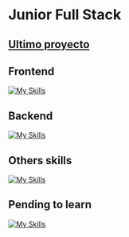 # Junior Full Stack
## [Ultimo proyecto](https://habitwise.me)
## Frontend
[![My Skills](https://skillicons.dev/icons?i=js,typescript,html,css,react,nextjs,bootstrap,tailwindcss)](https://skillicons.dev)
## Backend
[![My Skills](https://skillicons.dev/icons?i=nodejs,mongodb,expressjs,firebase,mysql,nest)](https://skillicons.dev)
## Others skills
[![My Skills](https://skillicons.dev/icons?i=java,python,cpp,c,git)](https://skillicons.dev)
## Pending to learn
[![My Skills](https://skillicons.dev/icons?i=spring,jest,reactnative)](https://skillicons.dev)
<!---
SbleitZ/SbleitZ is a ✨ special ✨ repository because its `README.md` (this file) appears on your GitHub profile.
You can click the Preview link to take a look at your changes.
--->
